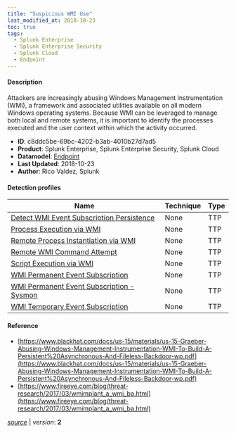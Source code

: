 ```yaml
---
title: "Suspicious WMI Use"
last_modified_at: 2018-10-23
toc: true
tags:
  - Splunk Enterprise
  - Splunk Enterprise Security
  - Splunk Cloud
  - Endpoint
---
```


#### Description

Attackers are increasingly abusing Windows Management Instrumentation (WMI), a framework and associated utilities available on all modern Windows operating systems. Because WMI can be leveraged to manage both local and remote systems, it is important to identify the processes executed and the user context within which the activity occurred.

- **ID**: c8ddc5be-69bc-4202-b3ab-4010b27d7ad5
- **Product**: Splunk Enterprise, Splunk Enterprise Security, Splunk Cloud
- **Datamodel**: [Endpoint](https://docs.splunk.com/Documentation/CIM/latest/User/Endpoint)
- **Last Updated**: 2018-10-23
- **Author**: Rico Valdez, Splunk

#### Detection profiles

| Name        | Technique   | Type         |
| ----------- | ----------- |--------------|
| [Detect WMI Event Subscription Persistence](/endpoint/detect_wmi_event_subscription_persistence/) | None | TTP |
| [Process Execution via WMI](/endpoint/process_execution_via_wmi/) | None | TTP |
| [Remote Process Instantiation via WMI](/endpoint/remote_process_instantiation_via_wmi/) | None | TTP |
| [Remote WMI Command Attempt](/endpoint/remote_wmi_command_attempt/) | None | TTP |
| [Script Execution via WMI](/endpoint/script_execution_via_wmi/) | None | TTP |
| [WMI Permanent Event Subscription](/endpoint/wmi_permanent_event_subscription/) | None | TTP |
| [WMI Permanent Event Subscription - Sysmon](/endpoint/wmi_permanent_event_subscription_-_sysmon/) | None | TTP |
| [WMI Temporary Event Subscription](/endpoint/wmi_temporary_event_subscription/) | None | TTP |

#### Reference

* [https://www.blackhat.com/docs/us-15/materials/us-15-Graeber-Abusing-Windows-Management-Instrumentation-WMI-To-Build-A-Persistent%20Asynchronous-And-Fileless-Backdoor-wp.pdf](https://www.blackhat.com/docs/us-15/materials/us-15-Graeber-Abusing-Windows-Management-Instrumentation-WMI-To-Build-A-Persistent%20Asynchronous-And-Fileless-Backdoor-wp.pdf)
* [https://www.fireeye.com/blog/threat-research/2017/03/wmimplant_a_wmi_ba.html](https://www.fireeye.com/blog/threat-research/2017/03/wmimplant_a_wmi_ba.html)



[_source_](https://github.com/splunk/security_content/tree/develop/stories/suspicious_wmi_use.yml) | _version_: **2**